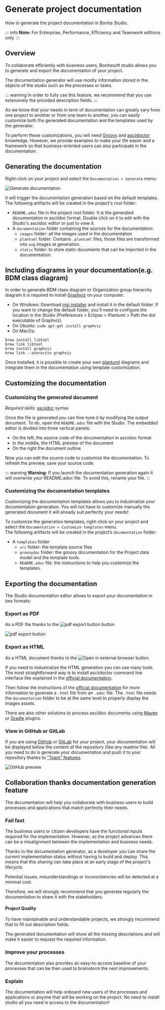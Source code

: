 # Generate project documentation
How to generate the project documentation in Bonita Studio.

::: info
**Note:** For Enterprise, Performance, Efficiency and Teamwork editions only.
:::

## Overview

To collaborate efficiently with business users, Bonitasoft studio allows you to generate and export the documentation of your project.

The documentation generator will use mostly information stored in the objects of the studio such as the processes or tasks. 

::: warning
In order to fully use this feature, we recommend that you use extensively the provided description fields.
:::

As we know that your needs in term of documentation can greatly vary from one project to another or from one team to another, you can easily customize both the generated documentation and the templates used by the generator.

To perform these customizations, you will need [Groovy](groovy-in-bonita.md) and [asciidoctor](https://asciidoctor.org/) knowledge.
However, we provide examples to make your life easier and a framework so that business-oriented users can also participate in the documentation.

## Generating the documentation

Right-click on your project and select the `Documentation > Generate` menu:

![Generate documentation](images/doc-generation/generate_doc_menu.png)  

It will trigger the documentation generation based on the default templates. 
The following artifacts will be created in the project's root folder:  
* `README.adoc` file in the project root folder. It is the generated documentation in asciidoc format. Double click on it to edit with the Studio's asciidoc editor or just to view it.
* A `documentation` folder containing the sources for the documentation:  
	* `images` folder: all the images used in the documentation  
	* `plantuml` folder: Contains `.plantuml` files, those files are transformed into `svg` images at generation.
	* `static` folder: to store static documents that can be imported in the documentation.  
	
## Including diagrams in your documentation(e.g. BDM class diagram)

In order to generate BDM class diagram or Organization group hierarchy diagram it is required to install [Graphviz](https://graphviz.org/download/) on your computer.  

* On Windows: Download [msi installer](https://graphviz.gitlab.io/_pages/Download/windows/graphviz-2.38.msi) and install it in the default folder. If you want to change the default folder, you'll need to configure the location in the Studio (Preferences > Eclipse > Plantuml > Path the dot executable of Graphviz).
* On Ubuntu: `sudo apt-get install graphviz`
* On MacOs:
```shell
brew install libtool
brew link libtool
brew install graphviz
brew link --overwrite graphviz
```

Once installed, it is possible to create your own [plantuml](https://plantuml.com/) diagrams and integrate them in the documentation using template customization.

## Customizing the documentation

### Customizing the generated document
_Required skills_: [asciidoc](https://asciidoctor.org/docs/asciidoc-syntax-quick-reference/) syntax

Once the file is generated you can fine-tune it by modifying the output document.
To do, open the `README.adoc` file with the Studio. The embedded editor is divided into three vertical panels:
* On the left, the source code of the documentation in asciidoc format  
* In the middle, the HTML preview of the document 
* On the right the document outline  

Now you can edit the source code to customize the documentation. To refresh the preview, save your source code. 

::: warning
**Warning:** If you launch the documentation generation again it will overwrite your README.adoc file. To avoid this, rename your file.
:::

### Customizing the documentation templates

Customizing the documentation templates allows you to industrialize your documentation generation. You will not have to customize manually the generated document it will already suit perfectly your needs!

To customize the generation templates, right-click on your project and select the `Documentation > Customize templates` menu.  
The following artifacts will be created in the project’s `documentation` folder:  
* A `templates` folder
	* `src` folder: the template source files
	* `groovydoc` folder: the groovy documentation for the Project data model and the template tools.  
	* `README.adoc` file: the instructions to help you customize the templates.

## Exporting the documentation

The Studio documentation editor allows to export your documentation in two formats:

### Export as PDF

As a PDF file thanks to the ![pdf export button](images/doc-generation/pdfIcon.png) button

 ![pdf export button](images/doc-generation/export_as_pdf.png)
 
### Export as HTML

As a HTML document thanks to the ![Open in external browser](images/doc-generation/previewHTML.png) button.

If you need to industrialize the HTML generation you can use many tools. The most straightforward way is to install asciidoctor command line interface like explained in the [official documentation](https://asciidoctor.org/docs/install-toolchain/).

Then follow the instructions of the [official documentation](https://asciidoctor.org/docs/user-manual/#html) for more information to generate a `.html` file from an `.adoc` file. The `.html` file needs the `documentation` folder to be at the same level to properly display the images assets.

There are also other solutions to process asciidoc documents using [Maven](https://asciidoctor.org/docs/asciidoctor-maven-plugin/) or [Gradle](https://asciidoctor.org/docs/asciidoctor-gradle-plugin/) plugins.

### View in GitHub or GitLab

If you are using [GitHub](https://github.com) or [GitLab](https://about.gitlab.com/) for your project, your documentation will be displayed below the content of the repository (like any readme file).
All you need to do is generate your documentation and push it to your repository thanks to ["Team" features](workspaces-and-repositories.md).

![GitHub preview](images/doc-generation/github_preview.png)

## Collaboration thanks documentation generation feature

The documentation will help you collaborate with business users to build processes and applications that match perfectly their needs.

### Fail fast

The business users or citizen developers have the functional inputs required for the implementation. However, as the project advances there can be a misalignment between the implementation and business needs.

Thanks to the documentation generator, as a developer you can share the current implementation status without having to build and deploy. This means that this sharing can take place at an early stage of the project's lifecycle. 

Potential issues, misunderstandings or inconsistencies will be detected at a minimal cost.

Therefore, we will strongly recommend that you generate regularly the documentation to share it with the stakeholders.

#### Project Quality

To have maintainable and understandable projects, we strongly recommend that to fill out description fields.

The generated documentation will show all the missing descriptions and will make it easier to request the required information.

### Improve your processes

The documentation also provides an easy-to-access baseline of your processes that can be then used to brainstorm the next improvements.

### Explain

The documentation will help onboard new users of the processes and applications or anyone that will be working on the project. No need to install studio all you need is access to the documentation!
